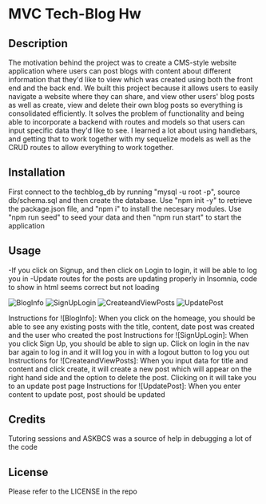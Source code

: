 # MVC Tech-Blog Hw 

## Description 
The motivation behind the project was to create a CMS-style website application where users can post blogs with content about different information that they'd like to view which was created using both the front end and the back end. We built this project because it allows users to easily navigate a website where they can share, and view other users' blog posts as well as create, view and delete their own blog posts so everything is consolidated efficiently. It solves the problem of functionality and being able to incorporate a backend with routes and models so that users can input specific data they'd like to see. I learned a lot about using handlebars, and getting that to work together with my sequelize models as well as the CRUD routes to allow everything to work together. 

## Installation 
First connect to the techblog_db by running "mysql -u root -p", source db/schema.sql and then create the database. 
Use "npm init -y" to retrieve the package.json file, and "npm i" to install the necesary modules. 
Use "npm run seed" to seed your data and then "npm run start" to start the application 

## Usage 
-If you click on Signup, and then click on Login to login, it will be able to log you in 
-Update routes for the posts are updating properly in Insomnia, code to show in html seems correct but not loading 

![BlogInfo](Images/BlogInfo.png)
![SignUpLogin](Images/SignUpLogin.png)
![CreateandViewPosts](Images/CreateandViewPosts.png)
![UpdatePost](Images/UpdatePost.png)

Instructions for ![BlogInfo]: When you click on the homeage, you should be able to see any existing posts with the title, content, date post was created and the user who created the post 
Instructions for ![SignUpLogin]: When you click Sign Up, you should be able to sign up. Click on login in the nav bar again to log in and it will log you in with a logout button to log you out
Instructions for ![CreateandViewPosts]: When you input data for title and content and click create, it will create a new post which will appear on the right hand side and the option to delete the post. Clicking on it will take you to an update post page 
Instructions for ![UpdatePost]: When you enter content to update post, post should be updated 

## Credits 
Tutoring sessions and ASKBCS was a source of help in debugging a lot of the code

## License 
Please refer to the LICENSE in the repo



